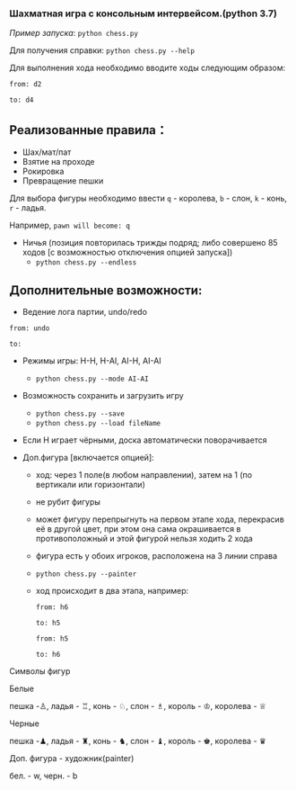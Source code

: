 ### Шахматная игра с консольным интервейсом.(python 3.7)


_Пример запуска_: `python chess.py`

Для получения справки: `python chess.py --help`

Для выполнения хода необходимо вводите ходы следующим образом:
 
 `from: d2`
 
 `to: d4`
 

## Реализованные правила：
+ Шах/мат/пат
+ Взятие на проходе
+ Рокировка
+ Превращение пешки

Для выбора фигуры необходимо ввести `q` - королева, `b` - слон, `k` - конь, `r` - ладья.

Например, `pawn will become: q`

+ Ничья (позиция повторилась трижды подряд; либо совершено 85 ходов [с возможностью отключения опцией запуска])
    - `python chess.py --endless`

## Дополнительные возможности:
+ Ведение лога партии, undo/redo

 `from: undo`
 
 `to: `
 
+ Режимы игры: H-H, H-AI, AI-H, AI-AI
    - `python chess.py --mode AI-AI`
+ Возможность сохранить и загрузить игру
    - `python chess.py --save`
    - `python chess.py --load fileName`
    
+ Если H играет чёрными, доска автоматически поворачивается

+ Доп.фигура [включается опцией]:
    + ход: через 1 поле(в любом направлении), затем на 1 (по вертикали или горизонтали)
    + не рубит фигуры
    + может фигуру перепрыгнуть на первом этапе хода, перекрасив её в другой цвет, при этом она сама окрашивается в противоположный и этой фигурой нельзя ходить 2 хода
    + фигура есть у обоих игроков, расположена на 3 линии справа
    + `python chess.py --painter`
    + ход происходит в два этапа, например:
        
        `from: h6`
 
        `to: h5`
        
        `from: h5`
 
        `to: h6`
    
Символы фигур

Белые

пешка -♙, ладья - ♖, конь - ♘, слон - ♗, король - ♔, королева - ♕

Черные

пешка -♟, ладья - ♜, конь - ♞, слон - ♝, король - ♚, королева - ♛

Доп. фигура - художник(painter)

бел. - w, черн. - b
